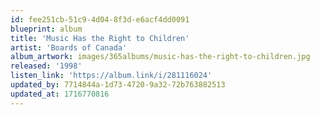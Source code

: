 ```yaml
---
id: fee251cb-51c9-4d04-8f3d-e6acf4dd0091
blueprint: album
title: 'Music Has the Right to Children'
artist: 'Boards of Canada'
album_artwork: images/365albums/music-has-the-right-to-children.jpg
released: '1998'
listen_link: 'https://album.link/i/281116024'
updated_by: 7714844a-1d73-4720-9a32-72b763882513
updated_at: 1716770816
---
```

